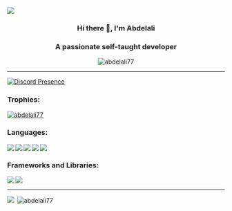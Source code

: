 ![](https://raw.githubusercontent.com/rodrigograca31/rodrigograca31/master/matrix.svg)
### <p align="center"> Hi there 👋, I'm Abdelali </p>
### <p align="center"> A passionate self-taught developer </p>
<p align="center"> <img src="https://komarev.com/ghpvc/?username=abdelali77&label=Profile%20views&color=0e75b6&style=flat" alt="abdelali77" /> </p>

<hr />

<!-- ![A passionate self-taught developer]() -->
[![Discord Presence](https://lanyard.cnrad.dev/api/665679739549384704?theme=dark&animated=true&hideDiscrim=true)](https://discord.com/users/665679739549384704)
<h3 align="left">Trophies:</h3>
<p align="left"> <a href="https://github.com/ryo-ma/github-profile-trophy"><img src="https://github-profile-trophy.vercel.app/?username=abdelali77&theme=onestar" alt="abdelali77" /></a> </p>

<h3 align="left">Languages:</h3>
<a href="https://skillicons.dev">
    <img align="left" src="https://skillicons.dev/icons?i=js" /><img align="left" src="https://skillicons.dev/icons?i=ts" /><img align="left" src="https://skillicons.dev/icons?i=c" /><img align="left" src="https://skillicons.dev/icons?i=css" /><img src="https://skillicons.dev/icons?i=html" />
  </a>
 <h3 align="left">Frameworks and Libraries:</h3>
 <img align="left" src="https://img.shields.io/badge/node.js-6DA55F?style=for-the-badge&logo=node.js&logoColor=white"><img src="https://img.shields.io/badge/react-%2320232a.svg?style=for-the-badge&logo=react&logoColor=%2361DAFB">

---

<img align="left" src="https://github-readme-stats.vercel.app/api/top-langs/?username=abdelali77&langs_count=8&theme=dark" />

&nbsp;<img align="center" src="https://github-readme-stats.vercel.app/api?username=abdelali77&show_icons=true&locale=en&theme=dark" alt="abdelali77" />

